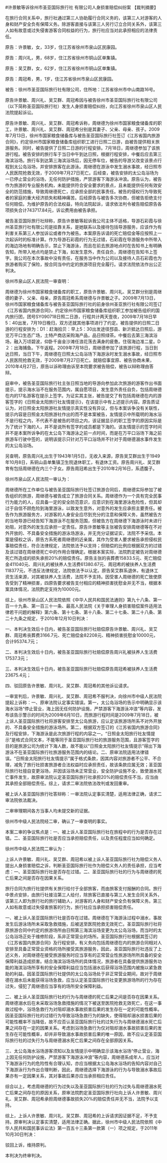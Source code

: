 #许景敏等诉徐州市圣亚国际旅行社 有限公司人身损害赔偿纠纷案 
【裁判摘要】

在旅行合同关系中，旅行社通过第三人协助履行合同义务的，该第三人对游客的人身和财产安全负有保障义务。除游客直接与该第三人另行订立合同关系外，该第三人如有故意或过失侵害游客合同权益的行为，旅行社应当对此承担相应的法律责任。



原告：许景敏，女，33岁，住江苏省徐州市泉山区民康园。

原告：周兴礼，男，68岁，住江苏省徐州市铜山区单集镇。

原告：吴艾群，女，62岁，住江苏省徐州市铜山区单集镇。

原告：周冠希，男，1岁，住江苏省徐州市泉山区民康园。

被告：徐州市圣亚国际旅行社有限公司，住所地：江苏省徐州市中山南路16号。

原告许景敏、周兴礼、吴艾群、周冠希因与被告徐州市圣亚国际旅行社有限公司（以下简称圣亚国际旅行社）发生人身损害赔偿纠纷，向江苏省徐州市泉山区人民法院提起诉讼。

原告许景敏、周兴礼、吴艾群、周冠希诉称，周继德为徐州市国家粮食储备库的职工，许景敏、周兴礼、吴艾群、周冠希分别是其妻子、父亲、母亲、孩子。2009年7月13日，徐州市国家粮食储备库与被告圣亚国际旅行社签订《江苏省国内旅游合同》，约定徐州市国家粮食储备库组织职工进行日照二日游，由被告提供相关旅游服务。同时，被告提供了日照二日游的行程安排。7月18日，周继德参加了该旅游行程。被告安排的旅行车于当日中午到达日照，根据行程安排，中餐后应去第三海滨浴场。旅行车到达第三海滨浴场后，因无停车位，被告的导游又改变该景点行程到太公岛浴场，并安排旅客在此游泳。周继德在游泳中发生溺水事故，经日照市人民医院抢救无效，于2009年7月27日死亡。后经查，被告安排的太公岛浴场为一已停止营业的浴场，无任何防护措施，严禁游客下海游泳冲浪。原告认为，被告作为旅游的专业服务机构，未能提供符合安全要求的景点，且未能提供任何有效安全的防范措施，导致周继德死亡，应承担全部的民事责任。被告的侵权行为导致死者的家庭的重大经济损失和精神痛苦。后经原告与被告多次协商，但被告拒绝支付任何赔偿。为维护原告的合法权益，特向法院起诉，请求依法判令被告赔偿原告各项损失合计743717.84元，诉讼费用由被告承担。

被告圣亚国际旅行社辩称，原告许景敏等起诉我公司主体不适格，导游石彩霞与徐州圣亚旅行社有限公司是挂靠关系，是她联系以及接待包括导游服务，应该作为有利害关系第三人参加诉讼或者作为被告。本案原告诉请的死亡赔偿金等应按照上一次起诉时的标准计算。作为导游石彩霞的行为无过错，石彩霞在导游服务中所带入的海边场地有明确告示，禁止下海游泳，而且在前去旅游地点时在告知书上有明确告知，所带入地点均是禁止下海，如发生意外，责任自负，周继德在告知书上签字。我公司在本次事故中没有责任，在服务当中作为公司以及接待人员石彩霞也为旅游者购买了保险，按合同当中约定的旅游项目完全履行。请求法院依法作出公正判决。

徐州市泉山区人民法院一审查明：

周继德为徐州市国家粮食储备库的职工，原告许景敏、周兴礼、吴艾群分别是周继德的妻子、父亲、母亲，原告周冠希系周继德与许景敏之子。2009年7月13日，徐州市国家粮食储备库与被告圣亚国际旅行社的前身徐州圣亚旅行社有限公司签订《江苏省国内旅游合同》，约定徐州市国家粮食储备库组织职工参加被告组织的国内旅行团，团号SY090718日照二日游，行程共计两天壹夜，2009年7月18日早5：40出发，7月19日晚归，双方还就其他事项进行了约定。被告提供的日照二日游的行程安排为：D1：赶海拾贝：早上5：30出发途径邳县、新沂抵达日照后，游览万平口生态广场，土特产商店采购海产品，品日照绿茶。中餐后去第三海滨浴场，融入万顷碧波，仰卧千亩金沙滩任浪花荡去满身的疲惫。住宿海边准二星。D２：出海捕鱼。下午返程。2009年7月18日，周继德参加了该旅游行程，当日到达日照，当日下午，周继德在日照太公岛浴场下海游泳时发生溺水事故，经日照市人民医院抢救无效，于2009年7月27日死亡。就赔偿事宜原、被告协商未果，2010年4月27日，原告以诉称理由诉至本院要求被告赔偿，被告以辩称理由答辩。

庭审中，被告圣亚国际旅行社主张日照当地的导游向参加此次旅游的游客作出书面提示，提示海水浴不在服务范围内，属自愿项目，发生意外责任自负，包括周继德在内的17名游客在提示上签字。为证实其主张，被告提交了有包括周继德在内的游客签字的《日照金太阳旅行社友情提示》，在该提示中有上述提示内容。原告质证认为，对日照金太阳旅游社友情提示真实性没有异议，但与本案诉争没有关联性，提示内容是日照金太阳旅游社作出的而不是本案被告，友情提示中所载明的海水浴不是行程之内，不代表不是被告的项目之内，该证据显示的职工签字的原因实际是为了统计下海的人，并不是说所有签字的成员都是下海的。该友情提示的签字时间并不是本案所诉争的在太公岛下海游泳之前一点时间，而是在万平口浴场下海之前旅游车行驶中签的，说明该提示只针对万平口浴场并不针对于周继德溺水事件发生的太公岛浴场。

另查明，原告周兴礼出生于1943年1月5日，无收入来源，原告吴艾群出生于1949年10月8日，系铜山县单集镇卫生院退休职工，有退休工资。原告周兴礼、吴艾群育有包括周继德在内三个子女。原告周冠希出生于2010年2月16日，系遗腹子。

徐州市泉山区人民法院一审认为：

周继德所在工作单位与被告圣亚国际旅行社签订旅游合同后，周继德实际参加了被告组织的旅游，周继德与被告成立了旅游合同关系。周继德作为一个具有完全民事行为能力的人，应具备一定的安全防范意识，应意识到在海里游泳危险性，但其却过于自信不顾危险到海里游泳，以致发生意外，对意外的发生应承担主要责任。被告作为旅游服务方，对游客的人身安全应尽到充分的注意和保障义务，虽然被告方的当地导游已经告知下海游泳不在服务范围，但被告方在周继德下海游泳时未进行劝阻，对意外的发生应承担一定责任。原告许景敏等主张被告安排周继德等在不对外开放的、不具备安全措施的游泳场游泳，并无充分证据证实，法院不予采信。本案是侵权之诉，原告方系死者周继德的近亲属，其作为受害人要求被告承担侵权民事赔偿责任，符合法律规定，法院依法予以支持；但赔偿的比例应根据双方的过错及该过错在周继德死亡中的作用合理确定。根据本案实际，法院酌定被告对周继德死亡所造成的损失承担20%的赔偿责任。原告主张的丧葬费15833.5元、死亡赔偿金411040元、周兴礼的被扶养人生活费61380.67元、周冠希的被扶养人生活费118377元，不违反法律规定，法院依法予以认定。原告吴艾群系退休，有退休工资生活来源，对其被扶养人生活费，法院不予支持。因受害人周继德的死亡致使原告受到了精神损害，四原告要求被告支付相应的精神损害抚慰金并无不当，根据本案具体情况，法院酌定支持为10000元。

综上，徐州市泉山区人民法院依照《中华人民共和国民法通则》第九十八条、第一百一十九条、第一百三十一条、最高人民法院《关于审理人身损害赔偿案件适用法律若干问题的解释》第六条、第十七条、第十八条、第二十七条、第二十八条、第二十九条之规定，于2010年12月10日判决：

一、本判决生效后十日内，被告圣亚国际旅行社赔偿原告许景敏、周兴礼、吴艾群、周冠希丧葬费3166.7元、死亡赔偿金82208元、精神损害抚慰金10000元，合计95374.7元；

二、本判决生效后十日内，被告圣亚国际旅行社赔偿原告周兴礼被扶养人生活费17537.3元；

三、本判决生效后十日内，被告圣亚国际旅行社赔偿原告周冠希被扶养人生活费23675.4元；

四、驳回原告许景敏、周兴礼、吴艾群、周冠希的其他诉讼请求。

一审宣判后，许景敏、周兴礼、吴艾群、周冠希不服判决，向徐州市中级人民法院提起上诉称：一、原审法院认定事实错误。第一，太公岛浴场的告示中明确显示该海水浴场“停止营业，海上因无任何防护设施，严禁游客下海游泳冲浪”等内容，发布该告示警示的时间为2009年6月10日，而旅游行程时间是2009年7月18日，被上诉人圣亚国际旅行社将游客安排至太公岛旅游，应认定该旅游场所系不对外开放的、不具备安全措施的游泳场所。第二，根据双方签订的《江苏省国内旅游合同》及行程安排，下海游泳是此次旅游行程的内容之一。“日照金太阳旅行社友情提示”是格式合同文本，不能等同于圣亚国际旅行社的旅游服务范围，且游客签字的目的是旅游公司为统计下海人数，故不能以“日照金太阳旅行社友情提示”得出下海游泳不在圣亚国际旅行社旅游服务范围内的结论。二、原审法院适用法律错误。“日照金太阳旅行社友情提示”属于格式条款，因其内容对旅游者不公平、不合理，减免了旅行社损害旅游者合法权益时应承担责任，故该条款应属无效；圣亚国际旅行社擅自变更浴场，并因该浴场未正常营业，安全防护设施不全，致使溺水死亡事件发生，故原审法院认定圣亚国际旅行社承担20%的赔偿责任不当，应当由其承担全部赔偿责任。综上，请求二审法院依法改判或发回重审。

被上诉人圣亚国际旅行社答辩称：一审法院认定事实清楚，适用法律正确，请求二审法院依法裁决。

二审审理期间各方当事人均未提交新的证据。

徐州市中级人民法院经二审，确认了一审查明的事实。

本案二审的争议焦点是：一、被上诉人圣亚国际旅行社在旅程中的行为是否存在过错。二、圣亚国际旅行社是否应当承担赔偿责任，以及责任程度应当如何确定。

徐州市中级人民法院二审认为：

上诉人许景敏、周兴礼、吴艾群、周冠希以被上诉人圣亚国际旅行社为赔偿义务人提出人身损害赔偿之诉，判断圣亚国际旅行社作为赔偿义务人的责任承担，应当考虑：一、圣亚国际旅行社是否存在过错。二、圣亚国际旅行社的行为与周继德的死亡后果之间是否存在因果关系。

旅行合同为旅行社提供有关旅行给付于全部旅客，而由旅客支付报酬的合同。旅行中景点安排，由旅行社接洽第三人给付，除旅客已直接与第三人发生合同关系外，该第三人即为旅行社的旅行辅助人，对游客的人身和财产安全负有保障义务。第三人如有故意或过失侵害旅客的行为，旅行社应当承担损害赔偿责任。

一、被上诉人圣亚国际旅行社是否存在过错。周继德在下海游泳过程中溺水，事故发生后游泳场所未采取急救措施，后被送至医院抢救无效死亡。圣亚国际旅行社将原旅游合同中约定的旅游场所由日照第三海滨浴场变更为太公岛浴场，而当时的太公岛浴场正处于维修阶段，系非正常营业的场所。圣亚国际旅行社根据其签订的《江苏省国内旅游合同》及行程安排，有义务向包括周继德在内的旅游合同相对人安排至具备正常营业资格的场所接受其旅游服务，因此，圣亚国际旅行社违反了上述义务，对周继德在接受旅游服务时应当享有的正常营业性旅游场所所具备的安全保障利益造成损害。结合海滨浴场场所的具体情况，旅游者在具备提供旅游服务功能的海滨浴场所享有的安全保障利益应当包括溺水后获得浴场范围内被施以紧急救助的利益。因圣亚国际旅行社提供的太公岛浴场处于非正常营业期间，故对于周继德在溺水后未能获得浴场急救，应当认定圣亚国际旅行社变更旅游场所的行为存在过失，侵犯了周继德应当享有的场所安全保障利益。

二、被上诉人圣亚国际旅行社的行为与周继德的死亡后果之间是否存在因果关系。周继德溺水后在未采取浴场急救措施的情况下被送至医院抢救无效死亡，在这一事故过程中，浴场急救行为对阻却溺水事故损害后果的发生存在一定的可能性概率。因圣亚国际旅行社的过错行为导致浴场急救行为的缺失，使得阻却溺水损害后果的可能性概率不当降低，故不应否认圣亚国际旅行社的过失行为与周继德溺水死亡后果之间存在一定的因果关系。考虑到浴场急救行为仅对阻却溺水事故损害后果的发生存在可能性概率，却并非导致溺水事故损害后果的唯一原因，故不应认定圣亚国际旅行社的过失行为与周继德溺水死亡后果之间存在全部原因关系。

三、太公岛海水浴场游客须知以及友情提示中明确显示该海水浴场“停止营业，海上因无任何防护设施，严禁游客下海游泳冲浪”等内容，周继德系成年人，应当对下海游泳行为的危险性有合理认知，亦应当根据太公岛海水浴场的告知内容对自己下海游泳行为作出合理判断，因此，周继德选择下海游泳的行为与导致溺水事故后果亦有一定因果关系，其对事故后果亦应当承担相应责任。

综合以上，考虑周继德的行为过失以及圣亚国际旅行社的行为过失与周继德溺水死亡后果之间存在的原因关系，原审法院酌定圣亚国际旅行社向上诉人许景敏、周兴礼、吴艾群、周冠希承担周继德事故损失20%的赔偿责任并无不当，法院予以支持。

综上，上诉人许景敏、周兴礼、吴艾群、周冠希的上诉请求因证据不足，不予支持。原审判决认定事实清楚，适用法律正确。据此，徐州市中级人民法院依照《中华人民共和国民事诉讼法》第一百五十三条第一款第（一）项之规定，于2011年10月30日判决：

驳回上诉，维持原判。

本判决为终审判决。


